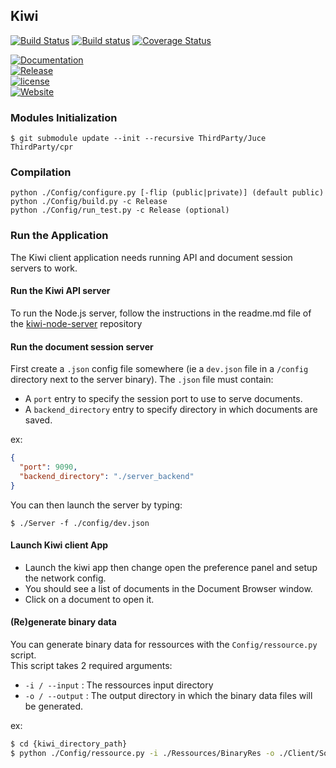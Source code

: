 ## Kiwi

[![Build Status](https://travis-ci.org/Musicoll/Kiwi.svg?branch=master)](https://travis-ci.org/Musicoll/Kiwi)
[![Build status](https://ci.appveyor.com/api/projects/status/github/Musicoll/Kiwi?branch=master&svg=true)](https://ci.appveyor.com/project/CICM/kiwi)
[![Coverage Status](https://coveralls.io/repos/github/Musicoll/Kiwi/badge.svg?branch=master)](https://coveralls.io/github/Musicoll/Kiwi?branch=master)

[![Documentation](https://img.shields.io/badge/docs-doxygen-blue.svg)](http://musicoll.github.io/Kiwi/)  
[![Release](https://img.shields.io/github/release/Musicoll/Kiwi.svg)](https://github.com/Musicoll/Kiwi/releases)  
[![license](https://img.shields.io/github/license/Musicoll/Kiwi.svg?maxAge=2592000)](https://github.com/Musicoll/Kiwi/blob/master/LICENSE)  
[![Website](https://img.shields.io/website/http/shields.io.svg?maxAge=2592000)](http://musicoll.mshparisnord.org)


### Modules Initialization
```shell
$ git submodule update --init --recursive ThirdParty/Juce ThirdParty/cpr
```

### Compilation

```shell
python ./Config/configure.py [-flip (public|private)] (default public)
python ./Config/build.py -c Release
python ./Config/run_test.py -c Release (optional)
```

### Run the Application

The Kiwi client application needs running API and document session servers to work.

#### Run the Kiwi API server

To run the Node.js server, follow the instructions in the readme.md file of the [kiwi-node-server](https://github.com/Musicoll/kiwi-node-server) repository

#### Run the document session server

First create a `.json` config file somewhere (ie a `dev.json` file in a `/config` directory next to the server binary).
The `.json` file must contain:
- A `port` entry to specify the session port to use to serve documents.
- A `backend_directory` entry to specify directory in which documents are saved.

ex:
```json
{
  "port": 9090,
  "backend_directory": "./server_backend"
}
```

You can then launch the server by typing:

```shell
$ ./Server -f ./config/dev.json
```

#### Launch Kiwi client App

- Launch the kiwi app then change open the preference panel and setup the network config.
- You should see a list of documents in the Document Browser window.
- Click on a document to open it.

#### (Re)generate binary data

You can generate binary data for ressources with the `Config/ressource.py` script.  
This script takes 2 required arguments:
 - `-i / --input` : The ressources input directory
 - `-o / --output` : The output directory in which the binary data files will be generated.

 ex:

 ```sh
 $ cd {kiwi_directory_path}
 $ python ./Config/ressource.py -i ./Ressources/BinaryRes -o ./Client/Source
 ```
